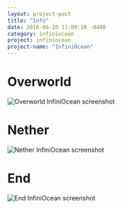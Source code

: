 ```yaml
---
layout: project-post
title: "Info"
date: 2016-06-20 11:09:18 -0400
category: infiniocean
project: infiniocean
project-name: "InfiniOcean"
---
```


# Overworld
![Overworld InfiniOcean screenshot](http://i.imgur.com/vTMOwKW.png)

# Nether
![Nether InfiniOcean screenshot](http://i.imgur.com/0DxmBX7.png)

# End
![End InfiniOcean screenshot](http://i.imgur.com/vU3MicJ.png)
